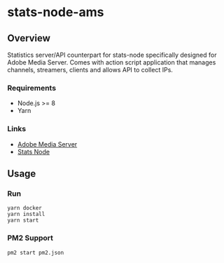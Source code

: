 # stats-node-ams

## Overview

Statistics server/API counterpart for stats-node specifically designed for Adobe Media Server. Comes with action script application that manages channels, streamers, clients and allows API to collect IPs.

### Requirements

- Node.js >= 8
- Yarn

### Links

- [Adobe Media Server](http://www.adobe.com/products/adobe-media-server-family.html)
- [Stats Node](https://github.com/rebelvg/stats-node)

## Usage

### Run

```
yarn docker
yarn install
yarn start
```

### PM2 Support

```
pm2 start pm2.json
```

